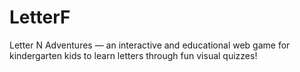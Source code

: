 # LetterF
Letter N Adventures — an interactive and educational web game for kindergarten kids to learn letters through fun visual quizzes!
